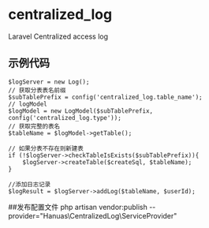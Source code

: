 # centralized_log
Laravel Centralized access log

## 示例代码
    $logServer = new Log();
    // 获取分表表名前缀
    $subTablePrefix = config('centralized_log.table_name');
    // logModel
    $logModel = new LogModel($subTablePrefix, config('centralized_log.type'));
    // 获取完整的表名
    $tableName = $logModel->getTable();
    
    // 如果分表不存在则新建表
    if (!$logServer->checkTableIsExists($subTablePrefix)){
        $logServer->createTable($createSql, $tableName);
    }
    
    //添加日志记录
    $logResult = $logServer->addLog($tableName, $userId);
    
##发布配置文件
    php artisan vendor:publish --provider="Hanuas\CentralizedLog\ServiceProvider"
